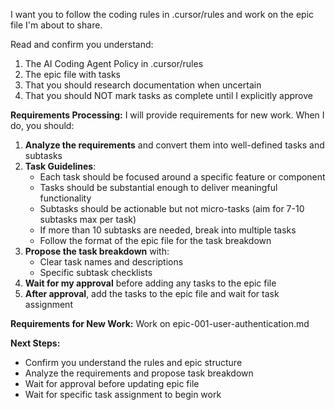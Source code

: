 <!-- start a new chat and use this prompt -->
I want you to follow the coding rules in .cursor/rules and work on the epic file I'm about to share.

Read and confirm you understand:
1. The AI Coding Agent Policy in .cursor/rules
2. The epic file with tasks
3. That you should research documentation when uncertain
4. That you should NOT mark tasks as complete until I explicitly approve

**Requirements Processing:**
I will provide requirements for new work. When I do, you should:
1. **Analyze the requirements** and convert them into well-defined tasks and subtasks
2. **Task Guidelines**:
   - Each task should be focused around a specific feature or component
   - Tasks should be substantial enough to deliver meaningful functionality
   - Subtasks should be actionable but not micro-tasks (aim for 7-10 subtasks max per task)
   - If more than 10 subtasks are needed, break into multiple tasks
   - Follow the format of the epic file for the task breakdown
3. **Propose the task breakdown** with:
   - Clear task names and descriptions
   - Specific subtask checklists
4. **Wait for my approval** before adding any tasks to the epic file
5. **After approval**, add the tasks to the epic file and wait for task assignment

**Requirements for New Work:**
Work on epic-001-user-authentication.md

**Next Steps:**
- Confirm you understand the rules and epic structure
- Analyze the requirements and propose task breakdown
- Wait for approval before updating epic file
- Wait for specific task assignment to begin work

